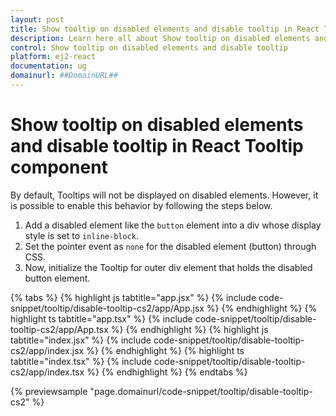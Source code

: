 ```yaml
---
layout: post
title: Show tooltip on disabled elements and disable tooltip in React Tooltip component | Syncfusion
description: Learn here all about Show tooltip on disabled elements and disable tooltip in Syncfusion React Tooltip component of Syncfusion Essential JS 2 and more.
control: Show tooltip on disabled elements and disable tooltip 
platform: ej2-react
documentation: ug
domainurl: ##DomainURL##
---
```


# Show tooltip on disabled elements and disable tooltip in React Tooltip component

By default, Tooltips will not be displayed on disabled elements. However, it is possible to enable this behavior by following the steps below.
1. Add a disabled element like the `button` element into a div whose display style is set to `inline-block`.
2. Set the pointer event as `none` for the disabled element (button) through CSS.
3. Now, initialize the Tooltip for outer div element that holds the disabled button element.

{% tabs %}
{% highlight js tabtitle="app.jsx" %}
{% include code-snippet/tooltip/disable-tooltip-cs2/app/App.jsx %}
{% endhighlight %}
{% highlight ts tabtitle="app.tsx" %}
{% include code-snippet/tooltip/disable-tooltip-cs2/app/App.tsx %}
{% endhighlight %}
{% highlight js tabtitle="index.jsx" %}
{% include code-snippet/tooltip/disable-tooltip-cs2/app/index.jsx %}
{% endhighlight %}
{% highlight ts tabtitle="index.tsx" %}
{% include code-snippet/tooltip/disable-tooltip-cs2/app/index.tsx %}
{% endhighlight %}
{% endtabs %}

 {% previewsample "page.domainurl/code-snippet/tooltip/disable-tooltip-cs2" %}
